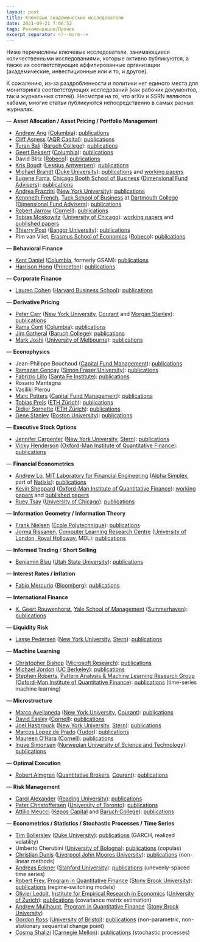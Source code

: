 ```yaml
---
layout: post
title: Ключевые академические исследователи
date: 2021-09-21 7:06:52
tags: Рекомендации/Прочее
excerpt_separator: <!--more-->
---
```


Ниже перечислены ключевые исследователи, занимающиеся количественными исследованиями, которые активно публикуются,
а также их соответствующие аффилированные организации (академические, инвестиционные или и то, и другое).
<!--more-->

К сожалению, из-за раздробленности и политики нет единого места для мониторинга соответствующих исследований
(как рабочих документов, так и журнальных статей). Несмотря на то, что arXiv и SSRN являются хабами, многие статьи публикуются непосредственно в самых разных журналах.


— **Asset Allocation / Asset Pricing / Portfolio Management** 

*   [Andrew Ang](http://www.columbia.edu/~aa610/) ([Columbia](http://www.cfm.fr)): [publications](http://papers.ssrn.com/sol3/cf_dev/AbsByAuth.cfm?per_id=94010)
*   [Cliff Asness](http://www.aqrcapital.com/cliff.htm) ([AQR Capital](http://aqr.com/)): [publications](http://papers.ssrn.com/sol3/cf_dev/AbsByAuth.cfm?per_id=77768)
*   [Turan Bali](http://faculty.baruch.cuny.edu/tbali/) ([Baruch College](http://www.baruch.cuny.edu/)): [publications](http://papers.ssrn.com/sol3/cf_dev/AbsByAuth.cfm?per_id=235620)
*   [Geert Bekaert](http://www0.gsb.columbia.edu/faculty/gbekaert/) ([Columbia](http://www.cfm.fr)): [publications](http://www0.gsb.columbia.edu/faculty/gbekaert/research.html)
*   David Blitz ([Robeco](http://www.robeco.com)): [publications](http://papers.ssrn.com/sol3/cf_dev/AbsByAuth.cfm?per_id=113731)
*   [Kris Boudt](http://www.econ.kuleuven.be/public/n06054/) ([Lessius Antwerpen](http://www.lessius.eu/english/)): [publications](http://www.econ.kuleuven.be/public/n06054/)
*   [Michael Brandt](http://www.duke.edu/~mbrandt/) ([Duke University](http://www.duke.edu)): [publications](http://www.duke.edu/~mbrandt/publications.html) and [working papers](http://www.duke.edu/~mbrandt/working.html)
*   [Eugene Fama](http://www.chicagobooth.edu/faculty/bio.aspx?person_id=12824813568), [Chicago Booth School of Business](http://www.chicagobooth.edu) ([Dimensional Fund Advisers](http://www.dfaus.com/)): [publications](http://papers.ssrn.com/sol3/cf_dev/AbsByAuth.cfm?per_id=998)
*   [Andrea Frazzini](http://www.econ.yale.edu/~af227/) ([New York University](http://www.stern.nyu.edu/)): [publications](http://www.econ.yale.edu/~af227/)
*   [Kennneth French](http://mba.tuck.dartmouth.edu/pages/faculty/ken.french/index.html), [Tuck School of Business](http://www.tuck.dartmouth.edu/) at [Dartmouth College](http://www.dartmouth.edu/) ([Dimensional Fund Advisers](http://www.dfaus.com/)): [publications](http://papers.ssrn.com/sol3/cf_dev/AbsByAuth.cfm?per_id=1455)
*   [Robert Jarrow](http://www.johnson.cornell.edu/Faculty-And-Research/Profile.aspx?id=raj15) ([Cornell](http://www.johnson.cornell.edu)): [publications](http://www.johnson.cornell.edu/Faculty-And-Research/Profile.aspx?id=raj15)
*   [Tobias Moskowitz](http://faculty.chicagobooth.edu/tobias.moskowitz/index.html) ([University of Chicago](http://www.chicagobooth.edu)): [working papers](http://faculty.chicagobooth.edu/tobias.moskowitz/research/papers.html) and [published papers](http://faculty.chicagobooth.edu/tobias.moskowitz/research/index.html)
*   [Thierry Post](http://www.bangor.ac.uk/business/staff/theirry_post.php.en) ([Bangor University](http://www.bangor.ac.uk/)): [publications](http://www.bangor.ac.uk/business/staff/theirry_post.php.en)
*   Pim van Vliet, [Erasmus School of Economics](http://www.eur.nl/ese) ([Robeco](http://www.robeco.com)): [publications](http://papers.ssrn.com/sol3/cf_dev/AbsByAuth.cfm?per_id=296465)

— **Behavioral Finance** 

*   [Kent Daniel](http://www.columbia.edu/~kd2371/) ([Columbia](http://www.cfm.fr), formerly GSAM): [publications](http://www.columbia.edu/~kd2371/#Publications)
*   [Harrison Hong](http://www.princeton.edu/~hhong/) ([Princeton](http://www.princeton.edu)): [publications](http://www.princeton.edu/~hhong/)

— **Corporate Finance**

*   [Lauren Cohen](http://www.people.hbs.edu/lcohen) ([Harvard Business School](http://www.hbs.edu)): [publications](http://www.people.hbs.edu/lcohen)

— **Derivative Pricing**

*   [Peter Carr](http://math.nyu.edu/research/carrp/) ([New York University](http://www.stern.nyu.edu/), [Courant](http://www.cims.nyu.edu/) and [Morgan Stanley](http://www.morganstanley.com/)): [publications](http://math.nyu.edu/research/carrp/research.html)
*   [Rama Cont](http://www.ieor.columbia.edu/fac-bios/cont/faculty.html) ([Columbia](http://www.cfm.fr)): [publications](http://papers.ssrn.com/sol3/cf_dev/AbsByAuth.cfm?per_id=1114)
*   [Jim Gatheral](http://faculty.baruch.cuny.edu/jgatheral/) ([Baruch College](http://www.baruch.cuny.edu/)): [publications](http://faculty.baruch.cuny.edu/jgatheral/)
*   [Mark Joshi](http://www.markjoshi.com/) ([University of Melbourne](http://www.unimelb.edu.au/)): [publications](http://www.markjoshi.com/downloads/index.htm)

— **Econophysics**

*   Jean-Philippe Bouchaud ([Capital Fund Management](http://www.cfm.fr)): [publications](http://www.cfm.fr/us/publications.php)
*   [Ramazan Gençay](http://www.sfu.ca/~rgencay/) ([Simon Fraser University](http://www.sfu.ca/)): [publications](http://www.sfu.ca/~rgencay/jarticles.html)
*   [Fabrizio Lillo](http://www.santafe.edu/about/people/profile/Fabrizio%20Lillo) ([Santa Fe Institute](http://www.santafe.edu)): [publications](http://www.informatik.uni-trier.de/~ley/db/indices/a-tree/l/Lillo:Fabrizio.html)
*   Rosario Mantegna
*   Vasiliki Plerou
*   [Marc Potters](http://ideas.repec.org/e/ppo42.html) ([Capital Fund Management](http://www.cfm.fr)): [publications](http://www.cfm.fr/us/publications.php)
*   [Tobias Preis](http://www.tobiaspreis.de) ([ETH Zürich](http://www.soms.ethz.ch)): [publications](http://www.tobiaspreis.de/econophysics.html)
*   [Didier Sornette](http://www.er.ethz.ch/people/sornette) ([ETH Zürich](http://www.er.ethz.ch)): [publications](http://www.er.ethz.ch/publications)
*   [Gene Stanley](http://polymer.bu.edu/hes) ([Boston University](http://www.bu.edu/)): [publications](http://polymer.bu.edu/~hes/econophysics)

— **Executive Stock Options**

*   [Jennifer Carpenter](http://people.stern.nyu.edu/jcarpen0/) ([New York University](http://www.stern.nyu.edu/), [Stern](http://www.stern.nyu.edu/)): [publications](http://people.stern.nyu.edu/jcarpen0/main.htm#research)
*   [Vicky Henderson](http://www.oxford-man.ox.ac.uk/people/members_henderson.html) ([Oxford-Man Institute of Quantitative Finance](http://www.oxford-man.ox.ac.uk/index.html)<a>):</a> [publications](http://users.ox.ac.uk/~oxma0006/)

— **Financial Econometrics**

*   [Andrew Lo](http://web.mit.edu/alo/www/), [MIT Laboratory for Financial Engineering](http://lfe.mit.edu/) ([Alpha Simplex](http://www.alphasimplex.com/), part of [Natixis](http://www.globalam.natixis.com/en/index.php)): [publications](http://web.mit.edu/alo/www/articles.html)
*   [Kevin Sheppard](http://www.kevinsheppard.com/) ([Oxford-Man Institute of Quantitative Finance](http://www.oxford-man.ox.ac.uk/index.html)<a>):</a> [working papers](http://www.kevinsheppard.com/wiki/Working_Papers) and [published papers](http://www.kevinsheppard.com/wiki/Published_Papers)
*   [Ruey Tsay](http://www.chicagobooth.edu/faculty/bio.aspx?person_id=12825860096) ([University of Chicago](http://www.chicagobooth.edu)): [publications](http://www.lib.uchicago.edu/e/busecon/busfac/Tsay.html)

— **Information Geometry / Information Theory**

*   [Frank Nielsen](http://www.lix.polytechnique.fr/~nielsen/) ([École Polytechnique](http://www.polytechnique.fr/jsp/accueil.jsp?CODE=36392593&LANGUE=1)): [publications](http://www.lix.polytechnique.fr/~nielsen/)
*   [Jorma Rissanen](http://www.mdl-research.org/jorma.rissanen/), [Computer Learning Research Centre](http://www.clrc.rhul.ac.uk/) ([University of London, Royal Holloway](http://www.rhul.ac.uk/home.aspx), MDL): [publications](http://www.informatik.uni-trier.de/~ley/db/indices/a-tree/r/Rissanen:Jorma.html)

— **Informed Trading** / **Short Selling** 

*   [Benjamin Blau](http://sites.google.com/site/blaufinance/) ([Utah State University](http://huntsman.usu.edu)): [publications](http://papers.ssrn.com/sol3/cf_dev/AbsByAuth.cfm?per_id=608347)

— **Interest Rates / Inflation**

*   [Fabio Mercurio](http://www.fabiomercurio.it/) ([Bloomberg](http://www.bloomberg.com/)): [publications](http://www.fabiomercurio.it/publications.html)

— **International Finance** 

*   [K. Geert Rouwenhorst](http://som.yale.edu/~geert/), [Yale School of Management](http://som.yale.edu) ([Summerhaven](http://www.summerhavenim.com)): [publications](http://som.yale.edu/~geert/Papers.html)

— **Liquidity Risk**

*   [Lasse Pedersen](http://pages.stern.nyu.edu/~lpederse/) ([New York University](http://www.stern.nyu.edu/), [Stern](http://www.stern.nyu.edu/)): [publications](http://www.stern.nyu.edu/~lpederse/research.htm)

— **Machine Learning**

*   [Christopher Bishop](http://research.microsoft.com/en-us/um/people/cmbishop/) ([Microsoft Research](http://research.microsoft.com/en-us/)): [publications](http://research.microsoft.com/en-us/um/people/cmbishop/publications.htm)
*   [Michael Jordon](http://www.cs.berkeley.edu/~jordan) ([UC Berkeley](http://www.cs.berkeley.edu)): [publications](http://www.cs.berkeley.edu/~jordan/publications.html)
*   [Stephen Roberts](http://www.robots.ox.ac.uk/~sjrob/), [Pattern Analysis & Machine Learning Research Group](http://www.robots.ox.ac.uk/~parg/) ([Oxford-Man Institute of Quantitative Finance](http://www.oxford-man.ox.ac.uk/index.html)<a>):</a> [publications](http://www.robots.ox.ac.uk/~parg/publications.html) (time-series machine learning)

— **Microstructure**

*   [Marco Avellaneda](http://math.nyu.edu/faculty/avellane/) ([New York University](http://www.stern.nyu.edu/), [Courant](http://www.cims.nyu.edu/)): [publications](http://math.nyu.edu/faculty/avellane/Papers.html)
*   [David Easley](http://www.arts.cornell.edu/econ/deasley) ([Cornell](http://www.johnson.cornell.edu)): [publications](http://papers.ssrn.com/sol3/cf_dev/AbsByAuth.cfm?per_id=58370l)
*   [Joel Hasbrouck](http://pages.stern.nyu.edu/~jhasbrou/) ([New York University](http://www.stern.nyu.edu/), [Stern](http://www.stern.nyu.edu/)): [publications](http://pages.stern.nyu.edu/~jhasbrou/Research/WorkingPaperIndex.htm)
*   [Marcos Lopez de Prado](http://home.comcast.net/~lemavia/index.html) ([Tudor](https://www.tudorfunds.com)): [publications](http://papers.ssrn.com/sol3/cf_dev/AbsByAuth.cfm?per_id=434076)
*   [Maureen O’Hara](http://www.johnson.cornell.edu/Faculty-And-Research/Profile.aspx?id=mo19) ([Cornell](http://www.johnson.cornell.edu)): [publications](http://papers.ssrn.com/sol3/cf_dev/AbsByAuth.cfm?per_id=434076p)
*   [Ingve Simonsen](http://web.phys.ntnu.no/~ingves/) ([Norwegian University of Science and Technology](http://www.ntnu.no/)): [publications](http://web.phys.ntnu.no/~ingves/Science/Publications/)

— **Optimal Execution**

*   [Robert Almgren](http://www.courant.nyu.edu/~almgren/) ([Quantitative Brokers](http://quantitativebrokers.com/), [Courant](http://www.cims.nyu.edu/)): [publications](http://www.courant.nyu.edu/~almgren/pubs.html)

— **Risk Management** 

*   [Carol Alexander](http://www.icmacentre.ac.uk/about_us/academic_staff/professor_carol_alexander) ([Reading University](http://www.reading.ac.uk/)): [publications](http://www.carolalexander.org/research.php)
*   [Peter Christoffersen](http://www.christoffersen.com/) ([University of Toronto](http://www.rotman.utoronto.ca)): [publications](http://www.christoffersen.com/pc_research.asp)
*   [Attilio Meucci](http://www.symmys.com/attilio-meucci/resume) ([Kepos Capital](https://www.keposcapital.com/) and [Baruch College](http://www.baruch.cuny.edu/)): [publications](http://www.symmys.com/attilio-meucci/publications)

— **Econometrics / Statistics / Stochastic Processes / Time Series**

*   [Tim Bollerslev](http://public.econ.duke.edu/Econ/Faculty/Users//tbollerslev.html) ([Duke University](http://www.duke.edu)): [publications](http://papers.ssrn.com/sol3/cf_dev/AbsByAuth.cfm?per_id=17698) (GARCH, realized volatility)
*   Umberto Cherubini ([University of Bologna](http://www.eng.unibo.it)): [publications](http://papers.ssrn.com/sol3/cf_dev/AbsByAuth.cfm?per_id=269869) (copulas)
*   [Christian Dunis](http://www.dunis.co.uk/) ([Liverpool John Moores University](http://www.ljmu.ac.uk/)): [publications](http://www.dunis.co.uk/publications.html) (non-linear methods)
*   [Andreas Eckner](http://www.eckner.com/index.html) ([Stanford University](http://www.stanford.edu/)): [publications](http://www.eckner.com/research.html) (unevenly-spaced time series)
*   [Robert Frey](http://www.ams.sunysb.edu/~frey/), [Program in Quantitative Finance](http://www.ams.sunysb.edu/~frey/QuantitativeFinance) ([Stony Brook University](http://www.stonybrook.edu/)): [publications](http://www.ams.sunysb.edu/~frey/Research/index.html) (regime-switching models)
*   [Olivier Ledoit](http://www.ledoit.net/index.htm), [Institute for Empirical Research in Economics](http://www.iew.uzh.ch/index_en.html) ([University of Zurich](http://www.uzh.ch/index_en.html)): [publications](http://www.ledoit.net/research.htm) (covariance matrix estimation)
*   [Andrew Mullhaupt](http://pw1.netcom.com/~amullhau/DEFAULT.HTM), [Program in Quantitative Finance](http://www.ams.sunysb.edu/~frey/QuantitativeFinance) ([Stony Brook University](http://www.stonybrook.edu/))
*   [Gordon Ross](http://gordonjross.co.uk/) ([University of Bristol](http://www.bris.ac.uk/)): [publications](http://gordonjross.co.uk/publications.html) (non-parametric, non-stationary sequential change point)
*   [Cosma Shalizi](http://ideas.repec.org/e/ppo42.html) ([Carnegie Mellon](http://www.stat.cmu.edu/)): [publications](http://www.cscs.umich.edu/~crshalizi/research/) (stochastic processes)
